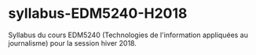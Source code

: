 # syllabus-EDM5240-H2018
Syllabus du cours EDM5240 (Technologies de l'information appliquées au journalisme) pour la session hiver 2018.
